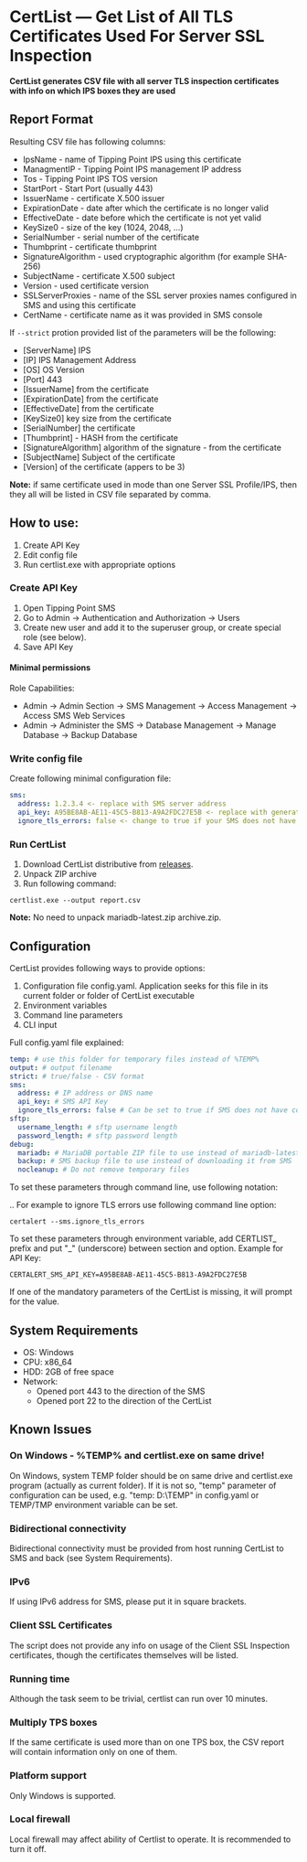
# CertList — Get List of All TLS Certificates Used For Server SSL Inspection 

**CertList generates CSV file with all server TLS inspection certificates with info on which IPS boxes they are used**

## Report Format

Resulting CSV file has following columns:
-	IpsName - name of Tipping Point IPS using this certificate
-	ManagmentIP - Tipping Point IPS management IP address
-	Tos - Tipping Point IPS TOS version
-	StartPort - Start Port (usually 443)
-	IssuerName - certificate X.500 issuer
-	ExpirationDate - date after which the certificate is no longer valid
-	EffectiveDate - date before which the certificate is not yet valid    
-	KeySize0 - size of the key (1024, 2048, ...)
-	SerialNumber - serial number of the certificate 
-	Thumbprint - certificate thumbprint
-	SignatureAlgorithm - used cryptographic algorithm (for example SHA-256)
-	SubjectName - certificate X.500 subject
-	Version - used certificate version 
-	SSLServerProxies - name of the SSL server proxies names configured in SMS and using this certificate   
-	CertName - certificate name as it was provided in SMS console

If ```--strict``` protion provided list of the parameters will be the following:
- [ServerName] IPS
- [IP] IPS Management Address
- [OS] OS Version
- [Port] 443
- [IssuerName] from the certificate
- [ExpirationDate] from the certificate
- [EffectiveDate] from the certificate
- [KeySize0] key size from the certificate
- [SerialNumber] the certificate
- [Thumbprint] - HASH from the certificate
- [SignatureAlgorithm] algorithm of the signature - from the certificate
- [SubjectName] Subject of the certificate
- [Version] of the certificate (appers to be 3)

**Note:** if same certificate used in mode than one Server SSL Profile/IPS, then they all will be listed in CSV file separated by comma.

## How to use:
1. Create API Key
2. Edit config file
3. Run certlist.exe with appropriate options

### Create API Key
1. Open Tipping Point SMS
2. Go to Admin -> Authentication and Authorization -> Users
3. Create new user and add it to the superuser group, or create special role (see below).
4. Save API Key

#### Minimal permissions

Role Capabilities:
- Admin -> Admin Section -> SMS Management -> Access Management -> Access SMS Web Services
- Admin -> Administer the SMS -> Database Management -> Manage Database -> Backup Database

### Write config file
Create following minimal configuration file:
```yaml
sms:
  address: 1.2.3.4 <- replace with SMS server address
  api_key: A95BE8AB-AE11-45C5-B813-A9A2FDC27E5B <- replace with generated API Key
  ignore_tls_errors: false <- change to true if your SMS does not have valid certificate
```

### Run CertList

1. Download CertList distributive from  [releases](https://github.com/mpkondrashin/certlist/releases/latest).
2. Unpack ZIP archive
3. Run following command:
```commandline
certlist.exe --output report.csv
```

**Note:** No need to unpack mariadb-latest.zip archive.zip.

## Configuration

CertList provides following ways to provide options:
1. Configuration file config.yaml. Application seeks for this file in its current folder or folder of CertList executable
2. Environment variables
3. Command line parameters
4. CLI input

Full config.yaml file explained:
```yaml
temp: # use this folder for temporary files instead of %TEMP%
output: # output filename
strict: # true/false - CSV format
sms:
  address: # IP address or DNS name
  api_key: # SMS API Key
  ignore_tls_errors: false # Can be set to true if SMS does not have correct certificate
sftp:
  username_length: # sftp username length
  password_length: # sftp password length
debug:
  mariadb: # MariaDB portable ZIP file to use instead of mariadb-latest.zip
  backup: # SMS backup file to use instead of downloading it from SMS
  nocleanup: # Do not remove temporary files
```

To set these parameters through command line, use following notation: <section>.<parameter>. For example to ignore TLS errors use following command line option:
```commandline 
certalert --sms.ignore_tls_errors
```

To set these parameters through environment variable, add CERTLIST_ prefix and put "_" (underscore) between section and option. Example for API Key:
```commandline
CERTALERT_SMS_API_KEY=A95BE8AB-AE11-45C5-B813-A9A2FDC27E5B
```

If one of the mandatory parameters of the CertList is missing, it will prompt for the value.

## System Requirements

- OS: Windows
- CPU: x86_64
- HDD: 2GB of free space
- Network:
  - Opened port 443 to the direction of the SMS
  - Opened port 22 to the direction of the CertList

## Known Issues

### On Windows - %TEMP% and certlist.exe on same drive!
On Windows, system TEMP folder should be on same drive and certlist.exe program (actually as current folder). If it is not so, "temp" parameter of configuration can be used, e.g. "temp: D:\TEMP" in config.yaml or TEMP/TMP environment variable can be set.

### Bidirectional connectivity
Bidirectional connectivity must be provided from host running CertList to SMS and back (see System Requirements).

### IPv6
If using IPv6 address for SMS, please put it in square brackets.

### Client SSL Certificates
The script does not provide any info on usage of the Client SSL Inspection certificates, though the certificates themselves will be listed.

### Running time
Although the task seem to be trivial, certlist can run over 10 minutes.

### Multiply TPS boxes
If the same certificate is used more than on one TPS box, the CSV
report will contain information only on one of them.

### Platform support
Only Windows is supported.

### Local firewall
Local firewall may affect ability of Certlist to operate. It is recommended to turn it off.